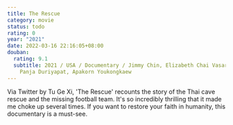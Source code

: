 ```yaml
---
title: The Rescue
category: movie
status: todo
rating: 0
year: "2021"
date: 2022-03-16 22:16:05+08:00
douban:
  rating: 9.1
  subtitle: 2021 / USA / Documentary / Jimmy Chin, Elizabeth Chai Vasarhelyi /
    Panja Duriyapat, Apakorn Youkongkaew
---
```


Via Twitter by Tu Ge Xi, 'The Rescue' recounts the story of the Thai cave rescue and the missing football team. It's so incredibly thrilling that it made me choke up several times. If you want to restore your faith in humanity, this documentary is a must-see.
